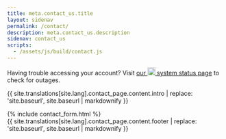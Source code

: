 ```yaml
---
title: meta.contact_us.title
layout: sidenav
permalink: /contact/
description: meta.contact_us.description
sidenav: contact_us
scripts:
  - /assets/js/build/contact.js
---
```


Having trouble accessing your account? Visit <a href="https://logingov.statuspage.io/">our <img src="{{ site.baseurl }}/assets/img/system-status/icon-system-status.png" height="18" class="text-middle padding-x-2px"> system status page</a> to check for outages.

{{ site.translations[site.lang].contact_page.content.intro | replace: 'site.baseurl', site.baseurl | markdownify }}

<div class="desktop:grid-col-9">
  {% include contact_form.html %}
</div>

<footer class="page-content__footer">
  {{ site.translations[site.lang].contact_page.content.footer | replace: 'site.baseurl', site.baseurl | markdownify }}
</footer>
